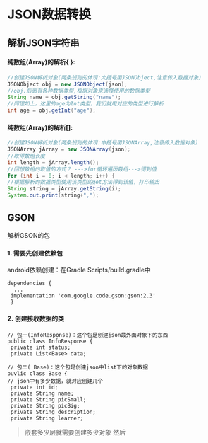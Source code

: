 # JSON数据转换

## 解析JSON字符串

#### **纯数组(Array)的解析{ }:**
```java
//创建JSON解析对象(两条规则的体现:大括号用JSONObject,注意传入数据对象)
JSONObject obj = new JSONObject(json);
//obj.后面有各种数据类型,根据对象来选择使用的数据类型
String name = obj.getString("name");
//同理如上，这里的age为Int类型，我们就用对应的类型进行解析
int age = obj.getInt("age");
```

#### **纯数组(Array)的解析[]:**
```java
//创建JSON解析对象(两条规则的体现:中括号用JSONArray,注意传入数据对象)
JSONArray jArray = new JSONArray(json);
//取得数组长度
int length = jArray.length();
//回想数组的取值的方式？ --->for循环遍历数组--->得到值
for (int i = 0; i < length; i++) {
//根据解析的数据类型使用该类型的get方法得到该值，打印输出
String string = jArray.getString(i);
System.out.print(string+",");
```

## GSON
解析GSON的包

#### 1. 需要先创建依赖包

android依赖创建：在Gradle Scripts/build.gradle中
```
dependencies {  
  ...
 implementation 'com.google.code.gson:gson:2.3'
 }
```

#### 2. 创建接收数据的类
```
// 包一(InfoResponse)：这个包是创建json最外面对象下的东西
public class InfoResponse {  
 private int status;  
 private List<Base> data;  

// 包二( Base)：这个包是创建json中list下的对象数据
puvlic class Base {  
// json中有多少数据，就对应创建几个
 private int id;  
 private String name;  
 private String picSmall;  
 private String picBig;  
 private String description;  
 private String learner;
```
>嵌套多少层就需要创建多少对象
然后
```

```